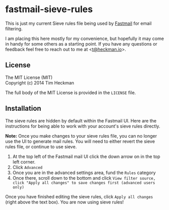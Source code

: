 fastmail-sieve-rules
====================

This is just my current Sieve rules file being used by [Fastmail](http://www.fastmail.fm/?STKI=11926421) for email filtering.

I am placing this here mostly for my convenience, but hopefully it may come in handy for some others as a starting point. If you have any questions or feedback feel free to reach out to me at <[t@heckman.io](mailto://t@heckman.io)>.

License
-------
The MIT License (MIT)  
Copyright (c) 2014 Tim Heckman

The full body of the MIT License is provided in the `LICENSE` file.

Installation
------------
The sieve rules are hidden by default within the Fastmail UI. Here are the instructions for being able to work with your account's sieve rules directly.

**Note:** Once you make changes to your sieve rules file, you can no longer use the UI to generate mail rules. You will need to either revert the sieve rules file, or continue to use sieve.

1. At the top left of the Fastmail mail UI click the down arrow on in the top left corner.
2. Click `Advanced`
3. Once you are in the advanced settings area, fund the `Rules` category
4. Once there, scroll down to the bottom and click `View filter source, click "Apply all changes" to save changes first (advanced users only)`

Once you have finished editing the sieve rules, click `Apply all changes` (right above the text box). You are now using sieve rules!
